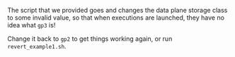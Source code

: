 The script that we provided goes and changes the data plane storage class to some invalid value, so that when executions are launched, they have no idea what `gp3` is!

Change it back to `gp2` to get things working again, or run `revert_example1.sh`.